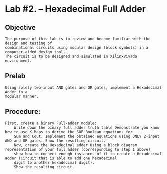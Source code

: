 # Lab #2. – Hexadecimal Full Adder

## Objective 
    The purpose of this lab is to review and become familiar with the design and testing of 
    combinational circuits using modular design (block symbols) in a computer-aided design tool. 
    The circuit is to be designed and simulated in XilinxVivado environment.

## Prelab 
    Using solely two-input AND gates and OR gates, implement a Hexadecimal Adder in a 
    modular manner.
## Procedure:
    First, create a binary Full-adder module: 
        Write down the binary full adder truth table Demonstrate you know how to use K-Maps to derive the SOP Boolean equations for 
        Sum and Cout. Implement the obtained equations using ONLY 2-input AND and OR gates. Show the resulting circuit.
        Now, create the Hexadecimal adder Using a block diagram representation of your full adder (corresponding to step 1 above) 
        show how to connect enough instances of it to create a Hexadecimal adder (Circuit that is able to add one hexadecimal 
        digit to another hexadecimal digit). 
        Show the resulting circuit.
